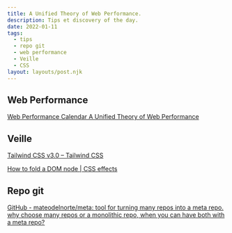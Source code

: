 ```yaml
---
title: A Unified Theory of Web Performance.
description: Tips et discovery of the day.
date: 2022-01-11
tags:
  - tips
  - repo git
  - web performance
  - Veille
  - CSS
layout: layouts/post.njk
---
```


## Web Performance
[Web Performance Calendar A Unified Theory of Web Performance](https://calendar.perfplanet.com/2021/a-unified-theory-of-web-performance/)

## Veille

[Tailwind CSS v3.0 – Tailwind CSS](https://tailwindcss.com/blog/tailwindcss-v3)

[How to fold a DOM node | CSS effects](https://www.joshwcomeau.com/react/folding-the-dom/)

## Repo git

[GitHub - mateodelnorte/meta: tool for turning many repos into a meta repo. why choose many repos or a monolithic repo, when you can have both with a meta repo?](https://github.com/mateodelnorte/meta)
